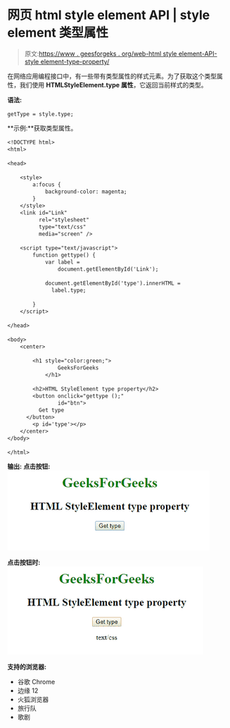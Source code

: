 # 网页 html style element API | style element 类型属性

> 原文:[https://www . geesforgeks . org/web-html style element-API-style element-type-property/](https://www.geeksforgeeks.org/web-htmlstyleelement-api-styleelement-type-property/)

在网络应用编程接口中，有一些带有类型属性的样式元素。为了获取这个类型属性，我们使用 **HTMLStyleElement.type 属性**，它返回当前样式的类型。

**语法:**

```
getType = style.type;
```

**示例:**获取类型属性。

```
<!DOCTYPE html>
<html>

<head>

    <style>
        a:focus {
            background-color: magenta;
        }
    </style>
    <link id="Link"
          rel="stylesheet" 
          type="text/css" 
          media="screen" />

    <script type="text/javascript">
        function gettype() {
            var label = 
                document.getElementById('Link');

            document.getElementById('type').innerHTML = 
              label.type;

        }
    </script>

</head>

<body>
    <center>

        <h1 style="color:green;">  
                GeeksForGeeks  
            </h1>

        <h2>HTML StyleElement type property</h2>
        <button onclick="gettype ();" 
                id="btn">
          Get type
      </button>
        <p id='type'></p>
    </center>
</body>

</html>
```

**输出:**
**点击按钮:**
![](img/199a45f62347b5286e7a8ba0a1a55045.png)

**点击按钮时:**
![](img/6b458847287728fae6fa9c4ab003b9ee.png)

**支持的浏览器:**

*   谷歌 Chrome
*   边缘 12
*   火狐浏览器
*   旅行队
*   歌剧